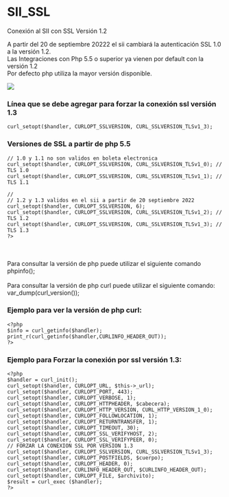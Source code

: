 # SII_SSL
Conexión al SII con SSL Versión 1.2

A partir del 20 de septiembre 20222 el sii cambiará la autenticación SSL 1.0 a la versión 1.2.
<br>Las Integraciones con Php 5.5 o superior ya vienen por default con la versión 1.2
<br>Por defecto php utiliza la mayor versión disponible.

<img src="https://www.factronica.cl/blog/img/blog_9.png">

<h3>Línea que se debe agregar para forzar la conexión ssl versión 1.3</h3>

```
curl_setopt($handler, CURLOPT_SSLVERSION, CURL_SSLVERSION_TLSv1_3);
```

<h3>Versiones de SSL a partir de php 5.5</h3>

```
// 1.0 y 1.1 no son validos en boleta electronica
curl_setopt($handler, CURLOPT_SSLVERSION, CURL_SSLVERSION_TLSv1_0); // TLS 1.0
curl_setopt($handler, CURLOPT_SSLVERSION, CURL_SSLVERSION_TLSv1_1); // TLS 1.1

//
// 1.2 y 1.3 validos en el sii a partir de 20 septiembre 2022
curl_setopt($handler, CURLOPT_SSLVERSION, 6); 
curl_setopt($handler, CURLOPT_SSLVERSION, CURL_SSLVERSION_TLSv1_2); // TLS 1.2 
curl_setopt($handler, CURLOPT_SSLVERSION, CURL_SSLVERSION_TLSv1_3); // TLS 1.3 
?>
```

<br>
<br>Para consultar la versión de php puede utilizar el siguiente comando
<br>phpinfo();
<br>
<br>Para consultar la versión de php curl puede utilizar el siguiente comando:
<br>var_dump(curl_version());
<br>

<h3>Ejemplo para ver la versión de php curl:</h3>

```
<?php
$info = curl_getinfo($handler);
print_r(curl_getinfo($handler,CURLINFO_HEADER_OUT)); 
?>
```

<h3>Ejemplo para Forzar la conexión por ssl versión 1.3:</h3>

```
<?php
$handler = curl_init();
curl_setopt($handler, CURLOPT_URL, $this->_url);
curl_setopt($handler, CURLOPT_PORT, 443);
curl_setopt($handler, CURLOPT_VERBOSE, 1);
curl_setopt($handler, CURLOPT_HTTPHEADER, $cabecera);
curl_setopt($handler, CURLOPT_HTTP_VERSION, CURL_HTTP_VERSION_1_0);
curl_setopt($handler, CURLOPT_FOLLOWLOCATION, 1);
curl_setopt($handler, CURLOPT_RETURNTRANSFER, 1);
curl_setopt($handler, CURLOPT_TIMEOUT, 30);
curl_setopt($handler, CURLOPT_SSL_VERIFYHOST, 2);
curl_setopt($handler, CURLOPT_SSL_VERIFYPEER, 0);
// FORZAR LA CONEXION SSL POR VERSION 1.3
curl_setopt($handler, CURLOPT_SSLVERSION, CURL_SSLVERSION_TLSv1_3); 
curl_setopt($handler, CURLOPT_POSTFIELDS, $cuerpo);
curl_setopt($handler, CURLOPT_HEADER, 0);
curl_setopt($handler, CURLINFO_HEADER_OUT, $CURLINFO_HEADER_OUT);
curl_setopt($handler, CURLOPT_FILE, $archivito);
$result = curl_exec ($handler);
?>
```

